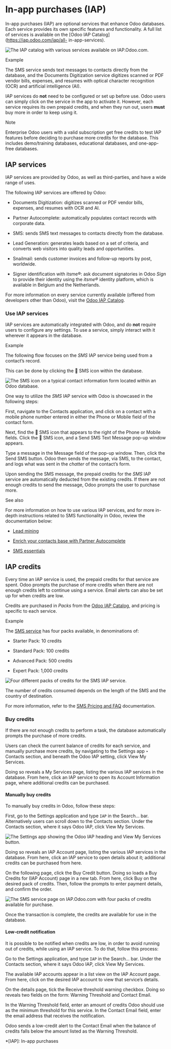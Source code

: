 # In-app purchases (IAP)

In-app purchases (IAP) are optional services that enhance Odoo databases. Each
service provides its own specific features and functionality. A full list of
services is available on the [Odoo IAP Catalog](https://iap.odoo.com/iap/all-
in-app-services).

![The IAP catalog with various services available on
IAP.Odoo.com.](../../_images/iap.png)

Example

The SMS service sends text messages to contacts directly from the database,
and the Documents Digitization service digitizes scanned or PDF vendor bills,
expenses, and resumes with optical character recognition (OCR) and artificial
intelligence (AI).

IAP services do **not** need to be configured or set up before use. Odoo users
can simply click on the service in the app to activate it. However, each
service requires its own prepaid credits, and when they run out, users
**must** buy more in order to keep using it.

Note

Enterprise Odoo users with a valid subscription get free credits to test IAP
features before deciding to purchase more credits for the database. This
includes demo/training databases, educational databases, and one-app-free
databases.

## IAP services

IAP services are provided by Odoo, as well as third-parties, and have a wide
range of uses.

The following IAP services are offered by Odoo:

  * Documents Digitization: digitizes scanned or PDF vendor bills, expenses, and resumes with OCR and AI.

  * Partner Autocomplete: automatically populates contact records with corporate data.

  * SMS: sends SMS text messages to contacts directly from the database.

  * Lead Generation: generates leads based on a set of criteria, and converts web visitors into quality leads and opportunities.

  * Snailmail: sends customer invoices and follow-up reports by post, worldwide.

  * Signer identification with itsme®️: ask document signatories in Odoo _Sign_ to provide their identity using the _itsme®_ identity platform, which is available in Belgium and the Netherlands.

For more information on every service currently available (offered from
developers other than Odoo), visit the [Odoo IAP
Catalog](https://iap.odoo.com/iap/all-in-app-services).

### Use IAP services

IAP services are automatically integrated with Odoo, and do **not** require
users to configure any settings. To use a service, simply interact with it
wherever it appears in the database.

Example

The following flow focuses on the _SMS_ IAP service being used from a
contact’s record.

This can be done by clicking the 📱 SMS icon within the database.

![The SMS icon on a typical contact information form located within an Odoo
database.](../../_images/sms-icon.png)

One way to utilize the _SMS_ IAP service with Odoo is showcased in the
following steps:

First, navigate to the Contacts application, and click on a contact with a
mobile phone number entered in either the Phone or Mobile field of the contact
form.

Next, find the 📱 SMS icon that appears to the right of the Phone or Mobile
fields. Click the 📱 SMS icon, and a Send SMS Text Message pop-up window
appears.

Type a message in the Message field of the pop-up window. Then, click the Send
SMS button. Odoo then sends the message, via SMS, to the contact, and logs
what was sent in the _chatter_ of the contact’s form.

Upon sending the SMS message, the prepaid credits for the _SMS_ IAP service
are automatically deducted from the existing credits. If there are not enough
credits to send the message, Odoo prompts the user to purchase more.

See also

For more information on how to use various IAP services, and for more in-depth
instructions related to SMS functionality in Odoo, review the documentation
below:

  * [Lead mining](../sales/crm/acquire_leads/lead_mining.html)

  * [Enrich your contacts base with Partner Autocomplete](../sales/crm/optimize/partner_autocomplete.html)

  * [SMS essentials](../marketing/sms_marketing/essentials/sms_essentials.html)

## IAP credits

Every time an IAP service is used, the prepaid credits for that service are
spent. Odoo prompts the purchase of more credits when there are not enough
credits left to continue using a service. Email alerts can also be set up for
when credits are low.

Credits are purchased in _Packs_ from the [Odoo IAP
Catalog](https://iap.odoo.com/iap/all-in-app-services), and pricing is
specific to each service.

Example

The [SMS service](https://iap.odoo.com/iap/in-app-services/1) has four packs
available, in denominations of:

  * Starter Pack: 10 credits

  * Standard Pack: 100 credits

  * Advanced Pack: 500 credits

  * Expert Pack: 1,000 credits

![Four different packs of credits for the SMS IAP
service.](../../_images/packs.png)

The number of credits consumed depends on the length of the SMS and the
country of destination.

For more information, refer to the [SMS Pricing and
FAQ](../marketing/sms_marketing/pricing/pricing_and_faq.html) documentation.

### Buy credits

If there are not enough credits to perform a task, the database automatically
prompts the purchase of more credits.

Users can check the current balance of credits for each service, and manually
purchase more credits, by navigating to the Settings app ‣ Contacts section,
and beneath the Odoo IAP setting, click View My Services.

Doing so reveals a My Services page, listing the various IAP services in the
database. From here, click an IAP service to open its Account Information
page, where additional credits can be purchased.

#### Manually buy credits

To manually buy credits in Odoo, follow these steps:

First, go to the Settings application and type `IAP` in the Search… bar.
Alternatively users can scroll down to the Contacts section. Under the
Contacts section, where it says Odoo IAP, click View My Services.

![The Settings app showing the Odoo IAP heading and View My Services
button.](../../_images/view-services.png)

Doing so reveals an IAP Account page, listing the various IAP services in the
database. From here, click an IAP service to open details about it; additional
credits can be purchased from here.

On the following page, click the Buy Credit button. Doing so loads a Buy
Credits for (IAP Account) page in a new tab. From here, click Buy on the
desired pack of credits. Then, follow the prompts to enter payment details,
and confirm the order.

![The SMS service page on IAP.Odoo.com with four packs of credits available
for purchase.](../../_images/buy-pack.png)

Once the transaction is complete, the credits are available for use in the
database.

#### Low-credit notification

It is possible to be notified when credits are low, in order to avoid running
out of credits, while using an IAP service. To do that, follow this process:

Go to the Settings application, and type `IAP` in the Search… bar. Under the
Contacts section, where it says Odoo IAP, click View My Services.

The available IAP accounts appear in a list view on the IAP Account page. From
here, click on the desired IAP account to view that service’s details.

On the details page, tick the Receive threshold warning checkbox. Doing so
reveals two fields on the form: Warning Threshold and Contact Email.

In the Warning Threshold field, enter an amount of credits Odoo should use as
the minimum threshold for this service. In the Contact Email field, enter the
email address that receives the notification.

Odoo sends a low-credit alert to the Contact Email when the balance of credits
falls below the amount listed as the Warning Threshold.

  *[IAP]: In-app purchases


